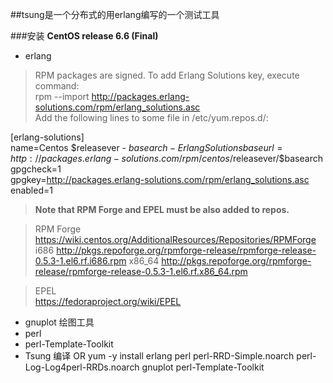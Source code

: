 ##tsung是一个分布式的用erlang编写的一个测试工具

###安装
**CentOS release 6.6 (Final)**
- erlang

> RPM packages are signed. To add Erlang Solutions key, execute command:    
rpm --import http://packages.erlang-solutions.com/rpm/erlang_solutions.asc    
Add the following lines to some file in /etc/yum.repos.d/:
> 
[erlang-solutions]    
name=Centos $releasever - $basearch - Erlang Solutions    
baseurl=http://packages.erlang-solutions.com/rpm/centos/$releasever/$basearch    
gpgcheck=1    
gpgkey=http://packages.erlang-solutions.com/rpm/erlang_solutions.asc    
enabled=1    

> **Note that RPM Forge and EPEL must be also added to repos.**

> RPM Forge    
https://wiki.centos.org/AdditionalResources/Repositories/RPMForge    
i686 http://pkgs.repoforge.org/rpmforge-release/rpmforge-release-0.5.3-1.el6.rf.i686.rpm
x86_64 http://pkgs.repoforge.org/rpmforge-release/rpmforge-release-0.5.3-1.el6.rf.x86_64.rpm

> EPEL    
https://fedoraproject.org/wiki/EPEL

- gnuplot 绘图工具
- perl
- perl-Template-Toolkit
- Tsung
编译 OR
yum -y install erlang perl perl-RRD-Simple.noarch perl-Log-Log4perl-RRDs.noarch gnuplot perl-Template-Toolkit
